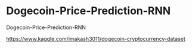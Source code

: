 # Dogecoin-Price-Prediction-RNN
Dogecoin-Price-Prediction-RNN

https://www.kaggle.com/imakash3011/dogecoin-cryptocurrency-dataset
